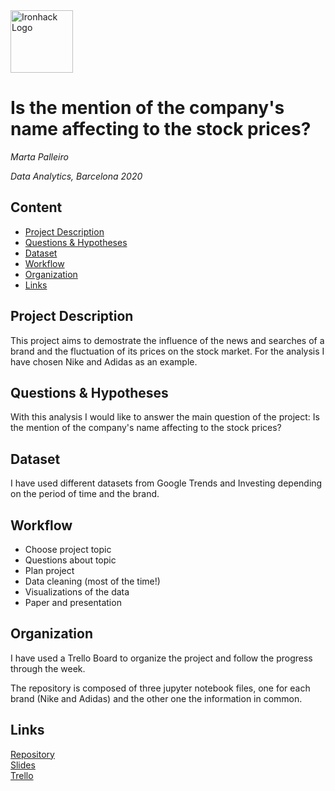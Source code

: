 <img src="https://bit.ly/2VnXWr2" alt="Ironhack Logo" width="100"/>

# Is the mention of the company's name affecting to the stock prices?
*Marta Palleiro*

*Data Analytics, Barcelona 2020*

## Content
- [Project Description](#project-description)
- [Questions & Hypotheses](#questions-hypotheses)
- [Dataset](#dataset)
- [Workflow](#workflow)
- [Organization](#organization)
- [Links](#links)

## Project Description
This project aims to demostrate the influence of the news and searches of a brand and the fluctuation of its prices on the stock market. For the analysis I have chosen Nike and Adidas as an example.

## Questions & Hypotheses
With this analysis I would like to answer the main question of the project: Is the mention of the company's name affecting to the stock prices?

## Dataset
I have used different datasets from Google Trends and Investing depending on the period of time and the brand.

## Workflow
- Choose project topic
- Questions about topic
- Plan project
- Data cleaning (most of the time!)
- Visualizations of the data
- Paper and presentation

## Organization
I have used a Trello Board to organize the project and follow the progress through the week.

The repository is composed of three jupyter notebook files, one for each brand (Nike and Adidas) and the other one the information in common.

## Links
[Repository](https://github.com/martapalleiro/Project-Week-5-Your-Own-Project)  
[Slides](https://www.canva.com/design/DAEDb_ywHaI/xS0vMQ82qX1ZVM80WkQHUw/edit)  
[Trello](https://trello.com/b/H9j0nRrR/is-the-mention-of-the-companys-name-affecting-to-the-stock-prices)  
